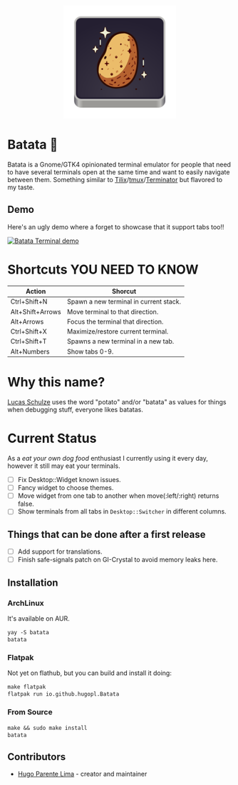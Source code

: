<p align="center">
  <img src="./data/batata.svg" width=252 alt="Batata logo" /><br>
</p>

# Batata 🥔

Batata is a Gnome/GTK4 opinionated terminal emulator for people that
need to have several terminals open at the same time and want to easily
navigate between them. Something similar to [Tilix](https://github.com/gnunn1/tilix)/[tmux]()/[Terminator](https://github.com/gnome-terminator/terminator)
but flavored to my taste.

## Demo

Here's an ugly demo where a forget to showcase that it support tabs too!!

[![Batata Terminal demo](https://img.youtube.com/vi/SdpsOAt3JpI/0.jpg)](https://www.youtube.com/watch?v=SdpsOAt3JpI)

# Shortcuts YOU NEED TO KNOW

| Action           | Shorcut                                |
|------------------|----------------------------------------|
| Ctrl+Shift+N     | Spawn a new terminal in current stack. |
| Alt+Shift+Arrows | Move terminal to that direction.       |
| Alt+Arrows       | Focus the terminal that direction.     |
| Ctrl+Shift+X     | Maximize/restore current terminal.     |
| Ctrl+Shift+T     | Spawns a new terminal in a new tab.    |
| Alt+Numbers      | Show tabs 0-9.                         |

# Why this name?

[Lucas Schulze](https://github.com/lucschulze) uses the word "potato" and/or "batata" as values for things when debugging stuff, everyone likes batatas.

# Current Status

As a _eat your own dog food_ enthusiast I currently using it every day, however it still
may eat your terminals.

- [ ] Fix Desktop::Widget known issues.
- [ ] Fancy widget to choose themes.
- [ ] Move widget from one tab to another when move(:left/:right) returns false.
- [ ] Show terminals from all tabs in `Desktop::Switcher` in different columns.

## Things that can be done after a first release

- [ ] Add support for translations.
- [ ] Finish safe-signals patch on GI-Crystal to avoid memory leaks here.

## Installation

### ArchLinux

It's available on AUR.

```
yay -S batata
batata
```

### Flatpak

Not yet on flathub, but you can build and install it doing:

```
make flatpak
flatpak run io.github.hugopl.Batata
```

### From Source

```
make && sudo make install
batata
```

## Contributors

- [Hugo Parente Lima](https://github.com/hugopl) - creator and maintainer
